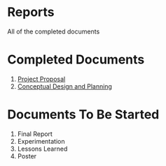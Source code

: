 # Reports 
All of the completed documents 
# Completed Documents
1. [Project Proposal](https://github.com/ConnerSanders/CapstoneStarterRepo/blob/main/Reports/Proposal/Project_Proposal-V2.pdf)
2. [Conceptual Design and Planning](https://github.com/ConnerSanders/CapstoneStarterRepo/blob/main/Reports/Conceptual%20Design/Conceptual_DesignV2.pdf)

# Documents To Be Started
1. Final Report
2. Experimentation
3. Lessons Learned
4. Poster
